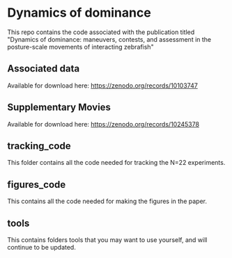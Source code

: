 # Dynamics of dominance
This repo contains the code associated with the publication titled "Dynamics of dominance: maneuvers, contests, and assessment in the posture-scale movements of interacting zebrafish"

## Associated data
Available for download here: https://zenodo.org/records/10103747

## Supplementary Movies
Available for download here: https://zenodo.org/records/10245378

## tracking_code
This folder contains all the code needed for tracking the N=22 experiments.

## figures_code
This contains all the code needed for making the figures in the paper.

## tools
This contains folders tools that you may want to use yourself, and will continue to be updated.
